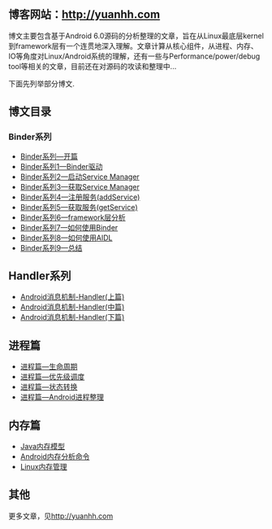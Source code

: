 ## 博客网站：<http://yuanhh.com>

博文主要包含基于Android 6.0源码的分析整理的文章，旨在从Linux最底层kernel到framework层有一个连贯地深入理解。文章计算从核心组件，从进程、内存、IO等角度对Linux/Android系统的理解，还有一些与Performance/power/debug tool等相关的文章，目前还在对源码的攻读和整理中...

下面先列举部分博文.

## 博文目录

### Binder系列

- [Binder系列—开篇](http://www.yuanhh.com/2015/10/31/binder-prepare/)
- [Binder系列1—Binder驱动](http://www.yuanhh.com/2015/11/01/binder-driver/)
- [Binder系列2—启动Service Manager](http://www.yuanhh.com/2015/11/07/binder-start-sm/)
- [Binder系列3—获取Service Manager](http://www.yuanhh.com/2015/11/08/binder-get-sm/)
- [Binder系列4—注册服务(addService)](http://www.yuanhh.com/2015/11/14/binder-add-service/)
- [Binder系列5—获取服务(getService)](http://www.yuanhh.com/2015/11/15/binder-get-service/)
- [Binder系列6—framework层分析](http://www.yuanhh.com/2015/11/21/binder-framework/)
- [Binder系列7—如何使用Binder](http://www.yuanhh.com/2015/11/22/binder-use/)
- [Binder系列8—如何使用AIDL](http://www.yuanhh.com/2015/11/23/binder-aidl/)
- [Binder系列9—总结](http://www.yuanhh.com/2015/11/28/binder-summary/)

## Handler系列

- [Android消息机制-Handler(上篇)](http://www.yuanhh.com/2015/12/26/handler-message/)
- [Android消息机制-Handler(中篇)](http://www.yuanhh.com/2015/12/27/handler-message-2/)
- [Android消息机制-Handler(下篇)](http://www.yuanhh.com/2016/01/01/handler-message-3/)

## 进程篇

- [进程篇—生命周期](http://www.yuanhh.com/2015/10/01/process-lifecycle/)
- [进程篇—优先级调度](http://www.yuanhh.com/2015/10/01/process-priority/)
- [进程篇—状态转换](http://www.yuanhh.com/2015/12/12/android-process-manage/)
- [进程篇—Android进程整理](http://www.yuanhh.com/2015/12/19/android-process-category/)

## 内存篇

- [Java内存模型](http://www.yuanhh.com/2016/01/09/java-memory/)
- [Android内存分析命令](http://www.yuanhh.com/2016/01/02/memory-analysis-command/)
- [Linux内存管理](http://www.yuanhh.com/2015/10/30/kernel-memory/)

## 其他

更多文章，见<http://yuanhh.com>

